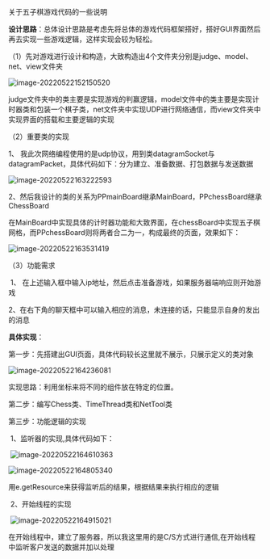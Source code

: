 关于五子棋游戏代码的一些说明

**设计思路**：总体设计思路是考虑先将总体的游戏代码框架搭好，搭好GUI界面然后再去实现一些游戏逻辑，这样实现会较为轻松。

（1）先对游戏进行设计和构造，大致构造出4个文件夹分别是judge、model、net、view文件夹

![image-20220522152150520](C:\Users\86182\AppData\Roaming\Typora\typora-user-images\image-20220522152150520.png)

judge文件夹中的类主要是实现游戏的判赢逻辑，model文件中的类主要是实现计时器类和包装一个棋子类，net文件夹中实现UDP进行网络通信，而view文件夹中实现界面的搭载和主要逻辑的实现

（2）重要类的实现

1、 我此次网络编程使用的是udp协议，用到类datagramSocket与datagramPacket，具体代码如下：分为建立、准备数据、打包数据与发送数据

![image-20220522163222593](C:\Users\86182\AppData\Roaming\Typora\typora-user-images\image-20220522163222593.png)

2、然后我设计的类的关系为PPmainBoard继承MainBoard，PPchessBoard继承ChessBoard

在MainBoard中实现具体的计时器功能和大致界面，在chessBoard中实现五子棋网格，而PPchessBoard则将两者合二为一，构成最终的页面，效果如下：

![image-20220522163531419](C:\Users\86182\AppData\Roaming\Typora\typora-user-images\image-20220522163531419.png)

（3）功能需求

​	1、 在上述输入框中输入ip地址，然后点击准备游戏，如果服务器端响应则开始游戏

​	2、在右下角的聊天框中可以输入相应的消息，未连接的话，只能显示自身的发出的消息

**具体实现**：

​	第一步：先搭建出GUI页面，具体代码较长这里就不展示，只展示定义的类对象

![image-20220522164236081](C:\Users\86182\AppData\Roaming\Typora\typora-user-images\image-20220522164236081.png)

实现思路：利用坐标来将不同的组件放在特定的位置。

第二步：编写Chess类、TimeThread类和NetTool类

第三步：功能逻辑的实现

​	1、监听器的实现,具体代码如下：

​		![image-20220522164610363](C:\Users\86182\AppData\Roaming\Typora\typora-user-images\image-20220522164610363.png)

![image-20220522164805340](C:\Users\86182\AppData\Roaming\Typora\typora-user-images\image-20220522164805340.png)



用e.getResource来获得监听后的结果，根据结果来执行相应的逻辑

​	2、开始线程的实现

​		![image-20220522164915021](C:\Users\86182\AppData\Roaming\Typora\typora-user-images\image-20220522164915021.png)

在开始线程中，建立了服务器，所以我这里用的是C/S方式进行通信,在开始线程中监听客户发送的数据并加以处理

 

